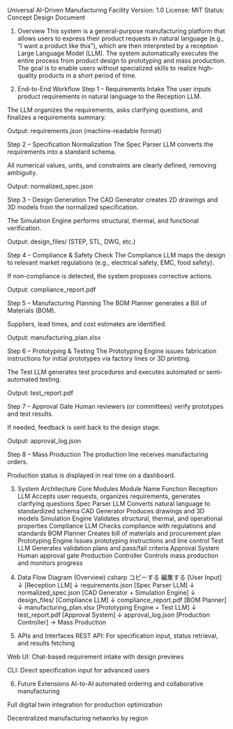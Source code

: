 Universal AI-Driven Manufacturing Facility
Version: 1.0
License: MIT
Status: Concept Design Document

1. Overview
This system is a general-purpose manufacturing platform that allows users to express their product requests in natural language (e.g., “I want a product like this”), which are then interpreted by a reception Large Language Model (LLM). The system automatically executes the entire process from product design to prototyping and mass production.
The goal is to enable users without specialized skills to realize high-quality products in a short period of time.

2. End-to-End Workflow
Step 1 – Requirements Intake
The user inputs product requirements in natural language to the Reception LLM.

The LLM organizes the requirements, asks clarifying questions, and finalizes a requirements summary.

Output: requirements.json (machine-readable format)

Step 2 – Specification Normalization
The Spec Parser LLM converts the requirements into a standard schema.

All numerical values, units, and constraints are clearly defined, removing ambiguity.

Output: normalized_spec.json

Step 3 – Design Generation
The CAD Generator creates 2D drawings and 3D models from the normalized specification.

The Simulation Engine performs structural, thermal, and functional verification.

Output: design_files/ (STEP, STL, DWG, etc.)

Step 4 – Compliance & Safety Check
The Compliance LLM maps the design to relevant market regulations (e.g., electrical safety, EMC, food safety).

If non-compliance is detected, the system proposes corrective actions.

Output: compliance_report.pdf

Step 5 – Manufacturing Planning
The BOM Planner generates a Bill of Materials (BOM).

Suppliers, lead times, and cost estimates are identified.

Output: manufacturing_plan.xlsx

Step 6 – Prototyping & Testing
The Prototyping Engine issues fabrication instructions for initial prototypes via factory lines or 3D printing.

The Test LLM generates test procedures and executes automated or semi-automated testing.

Output: test_report.pdf

Step 7 – Approval Gate
Human reviewers (or committees) verify prototypes and test results.

If needed, feedback is sent back to the design stage.

Output: approval_log.json

Step 8 – Mass Production
The production line receives manufacturing orders.

Production status is displayed in real time on a dashboard.

3. System Architecture
Core Modules
Module Name	Function
Reception LLM	Accepts user requests, organizes requirements, generates clarifying questions
Spec Parser LLM	Converts natural language to standardized schema
CAD Generator	Produces drawings and 3D models
Simulation Engine	Validates structural, thermal, and operational properties
Compliance LLM	Checks compliance with regulations and standards
BOM Planner	Creates bill of materials and procurement plan
Prototyping Engine	Issues prototyping instructions and line control
Test LLM	Generates validation plans and pass/fail criteria
Approval System	Human approval gate
Production Controller	Controls mass production and monitors progress

4. Data Flow Diagram (Overview)
csharp
コピーする
編集する
[User Input] 
    ↓
[Reception LLM] 
    ↓ requirements.json
[Spec Parser LLM] 
    ↓ normalized_spec.json
[CAD Generator + Simulation Engine] 
    ↓ design_files/
[Compliance LLM] 
    ↓ compliance_report.pdf
[BOM Planner] 
    ↓ manufacturing_plan.xlsx
[Prototyping Engine + Test LLM] 
    ↓ test_report.pdf
[Approval System] 
    ↓ approval_log.json
[Production Controller] 
    → Mass Production
5. APIs and Interfaces
REST API: For specification input, status retrieval, and results fetching

Web UI: Chat-based requirement intake with design previews

CLI: Direct specification input for advanced users

6. Future Extensions
AI-to-AI automated ordering and collaborative manufacturing

Full digital twin integration for production optimization

Decentralized manufacturing networks by region
